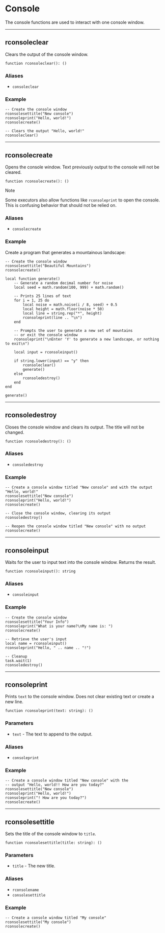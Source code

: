 # Console
The console functions are used to interact with one console window.

---

## rconsoleclear

Clears the output of the console window.

```luau
function rconsoleclear(): ()
```

### Aliases

 * `consoleclear`

### Example

```luau
-- Create the console window
rconsolesettitle("New console")
rconsoleprint("Hello, world!")
rconsolecreate()

-- Clears the output "Hello, world!"
rconsoleclear()
```

---

## rconsolecreate

Opens the console window. Text previously output to the console will not be cleared.

```luau
function rconsolecreate(): ()
```

> [!NOTE]
> Some executors also allow functions like `rconsoleprint` to open the console.\
> This is confusing behavior that should not be relied on.

### Aliases

 * `consolecreate`

### Example

Create a program that generates a mountainous landscape:

```luau
-- Create the console window
rconsolesettitle("Beautiful Mountains")
rconsolecreate()

local function generate()
	-- Generate a random decimal number for noise
	local seed = math.random(100, 999) + math.random()

	-- Prints 25 lines of text
	for i = 1, 25 do
		local noise = math.noise(i / 8, seed) + 0.5
		local height = math.floor(noise * 50)
		local line = string.rep("*", height)
		rconsoleprint(line .. "\n")
	end

	-- Prompts the user to generate a new set of mountains
	-- or exit the console window
	rconsoleprint("\nEnter 'Y' to generate a new landscape, or nothing to exit\n")

	local input = rconsoleinput()

	if string.lower(input) == "y" then
		rconsoleclear()
		generate()
	else
		rconsoledestroy()
	end
end

generate()
```

---

## rconsoledestroy

Closes the console window and clears its output. The title will not be changed.

```luau
function rconsoledestroy(): ()
```

### Aliases

 * `consoledestroy`

### Example

```luau
-- Create a console window titled "New console" and with the output "Hello, world!"
rconsolesettitle("New console")
rconsoleprint("Hello, world!")
rconsolecreate()

-- Close the console window, clearing its output
rconsoledestroy()

-- Reopen the console window titled "New console" with no output
rconsolecreate()
```

---

## rconsoleinput

Waits for the user to input text into the console window. Returns the result.

```luau
function rconsoleinput(): string
```

### Aliases

 * `consoleinput`

### Example

```luau
-- Create the console window
rconsolesettitle("Your Info")
rconsoleprint("What is your name?\nMy name is: ")
rconsolecreate()

-- Retrieve the user's input
local name = rconsoleinput()
rconsoleprint("Hello, " .. name .. "!")

-- Cleanup
task.wait(1)
rconsoledestroy()
```

---

## rconsoleprint

Prints `text` to the console window. Does not clear existing text or create a new line.

```luau
function rconsoleprint(text: string): ()
```

### Parameters

* `text` - The text to append to the output.

### Aliases

 * `consoleprint`

### Example

```luau
-- Create a console window titled "New console" with the
-- output "Hello, world!! How are you today?"
rconsolesettitle("New console")
rconsoleprint("Hello, world!")
rconsoleprint("! How are you today?")
rconsolecreate()
```

---

## rconsolesettitle

Sets the title of the console window to `title`.

```luau
function rconsolesettitle(title: string): ()
```

### Parameters

 * `title` - The new title.

### Aliases

 * `rconsolename`
 * `consolesettitle`

### Example

```luau
-- Create a console window titled "My console"
rconsolesettitle("My console")
rconsolecreate()
```
